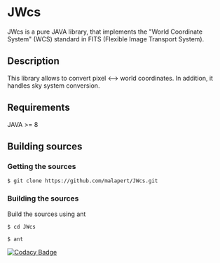 JWcs
======================

JWcs is a pure JAVA library, that implements the "World Coordinate System" (WCS) standard in FITS (Flexible Image Transport System). 

## Description
This library allows to convert pixel <--> world coordinates. In addition, it handles sky system conversion.

## Requirements
JAVA >= 8

## Building sources

### Getting the sources

	$ git clone https://github.com/malapert/JWcs.git
	
### Building the sources

Build the sources using ant

	$ cd JWcs
  
	$ ant

[![Codacy Badge](https://api.codacy.com/project/badge/Grade/4a59d885666c48a3b94b8f8c3f0c7551)](https://www.codacy.com/app/jcmalapert/JWcs?utm_source=github.com&amp;utm_medium=referral&amp;utm_content=malapert/JWcs&amp;utm_campaign=Badge_Grade)
